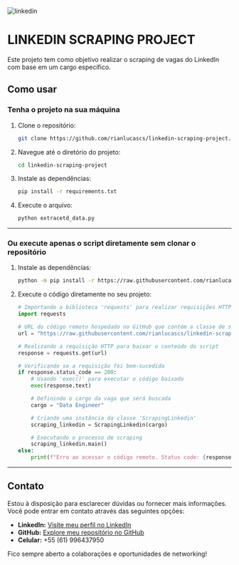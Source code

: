 ![linkedin](https://www.edigitalagency.com.au/wp-content/uploads/Linkedin-logo-blue-png-medium-size.png) 


# LINKEDIN SCRAPING PROJECT

Este projeto tem como objetivo realizar o scraping de vagas do LinkedIn com base em um cargo específico.

## Como usar

### Tenha o projeto na sua máquina

1. Clone o repositório:
   ```bash
   git clone https://github.com/rianlucascs/linkedin-scraping-project.git
   ```

2. Navegue até o diretório do projeto:
   ```bash
   cd linkedin-scraping-project
   ```

3. Instale as dependências:
   ```bash
   pip install -r requirements.txt
   ```

4. Execute o arquivo:
   ```bash
   python extracetd_data.py
   ```

---

### Ou execute apenas o script diretamente sem clonar o repositório

1. Instale as dependências:
   ```bash
   python -m pip install -r https://raw.githubusercontent.com/rianlucascs/linkedin-scraping-project/main/requirements.txt
   ```

2. Execute o código diretamente no seu projeto:
   ```python
   # Importando a biblioteca 'requests' para realizar requisições HTTP
   import requests

   # URL do código remoto hospedado no GitHub que contém a classe de scraping
   url = "https://raw.githubusercontent.com/rianlucascs/linkedin-scraping-project/main/extracetd_data.py"

   # Realizando a requisição HTTP para baixar o conteúdo do script
   response = requests.get(url)

   # Verificando se a requisição foi bem-sucedida
   if response.status_code == 200:
       # Usando 'exec()' para executar o código baixado
       exec(response.text)

       # Definindo o cargo da vaga que será buscada
       cargo = "Data Engineer"

       # Criando uma instância da classe 'ScrapingLinkedin'
       scraping_linkedin = ScrapingLinkedin(cargo)

       # Executando o processo de scraping
       scraping_linkedin.main()
   else:
       print(f"Erro ao acessar o código remoto. Status code: {response.status_code}")
   ```

---

## Contato

Estou à disposição para esclarecer dúvidas ou fornecer mais informações. Você pode entrar em contato através das seguintes opções:

- **LinkedIn:** [Visite meu perfil no LinkedIn](www.linkedin.com/in/rian-lucas)
- **GitHub:** [Explore meu repositório no GitHub](https://github.com/rianlucascs)
- **Celular:** +55 (61) 996437950


Fico sempre aberto a colaborações e oportunidades de networking!
